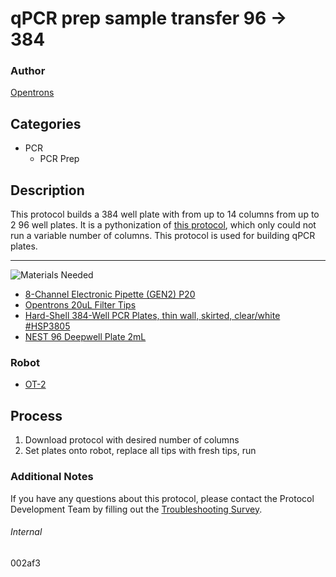 # qPCR prep sample transfer 96 -> 384

### Author
[Opentrons](https://opentrons.com/)

## Categories
* PCR
	* PCR Prep

## Description
This protocol builds a 384 well plate with from up to 14 columns from up to 2 96 well plates. It is a pythonization of [this protocol](https://s3.amazonaws.com/pf-upload-01/u-4256/0/2020-07-17/uo03r2t/Covid-19%2012%20columns%20.json), which only could not run a variable number of columns. This protocol is used for building qPCR plates.

---
![Materials Needed](https://s3.amazonaws.com/opentrons-protocol-library-website/custom-README-images/001-General+Headings/materials.png)

* [8-Channel Electronic Pipette (GEN2) P20](https://shop.opentrons.com/collections/ot-2-robot/products/8-channel-electronic-pipette)
* [Opentrons 20uL Filter Tips](https://shop.opentrons.com/products/opentrons-20ul-filter-tips)
* [Hard-Shell 384-Well PCR Plates, thin wall, skirted, clear/white #HSP3805](https://www.bio-rad.com/en-us/sku/hsp3805-hard-shell-384-well-pcr-plates-thin-wall-skirted-clear-white?ID=hsp3805)
* [NEST 96 Deepwell Plate 2mL](http://www.cell-nest.com/page94?product_id=101&_l=en)

### Robot
* [OT-2](https://opentrons.com/ot-2)

## Process
1. Download protocol with desired number of columns
2. Set plates onto robot, replace all tips with fresh tips, run

### Additional Notes
If you have any questions about this protocol, please contact the Protocol Development Team by filling out the [Troubleshooting Survey](https://protocol-troubleshooting.paperform.co/).

###### Internal
002af3
